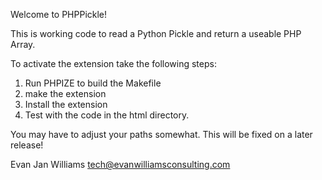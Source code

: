 Welcome to PHPPickle!

This is working code to read a Python Pickle and return a useable PHP Array.

To activate the extension take the following steps:

1. Run PHPIZE to build the Makefile
2. make the extension
3. Install the extension
4. Test with the code in the html directory.

You may have to adjust your paths somewhat.  This will be fixed on a later release!

Evan Jan Williams
tech@evanwilliamsconsulting.com
